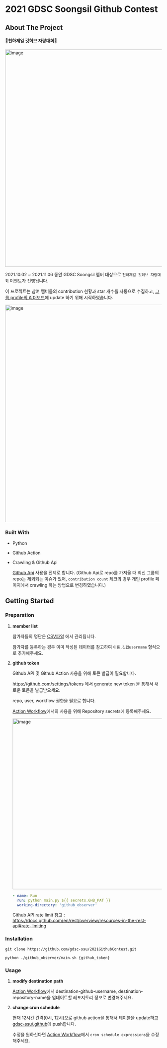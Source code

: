 
# 2021 GDSC Soongsil Github Contest

## About The Project

#### :crown:천하제일 깃허브 자랑대회:crown:

<img width="700" alt="image" src="https://user-images.githubusercontent.com/64878866/135946981-91e8c9e0-ab8c-4bc6-b595-6b3471a9ec4d.png">

2021.10.02 ~ 2021.11.06 동안 GDSC Soongsil 멤버 대상으로 `천하제일 깃허브 자랑대회` 이벤트가 진행됩니다.

이 프로젝트는 참여 멤버들의 contribution 현황과 star 개수를 자동으로 수집하고, [그룹 profile의 리더보드](https://github.com/gdsc-ssu/.github/tree/main/profile)에 update 하기 위해 시작하였습니다.

<img width="700" alt="image" src="https://user-images.githubusercontent.com/13645032/135944941-fd0f8504-f39f-4e13-83ef-56a9991b6fba.png">

### Built With

- Python

- Github Action

- Crawling & Github Api

   [Github Api](https://docs.github.com/en/rest) 사용을 전제로 합니다.
   (Github Api로 repo를 가져올 때 최신 그룹의 repo는 제외되는 이슈가 있어, `contribution count` 체크의 경우 개인 profile 페이지에서 crawling 하는 방법으로 변경하였습니다.)

## Getting Started

### Preparation

1. **member list**

   참가자들의 명단은 [CSV파일](./github_observer/resources/member_list.csv) 에서 관리됩니다.

   참가자를 등록하는 경우 이미 작성된 데이터를 참고하여 `이름,깃헙username` 형식으로 추가해주세요.

2. **github token**

   Github API 및 Github Action 사용을 위해 토큰 발급이 필요합니다.

   https://github.com/settings/tokens 에서 generate new token 을 통해서 새로운 토큰을 발급받으세요.

   repo, user, workflow 권한을 필요로 합니다.

   [Action Workflow](./github/workflows/updateGithubCommitAndStars.yml)에서의 사용을 위해 Repository secrets에 등록해주세요.

   <img width="550" alt="image" src="https://user-images.githubusercontent.com/64878866/135950383-11f3ed65-74f4-46f9-ad6c-1423e2ad5b08.png">

   ```yml
   - name: Run
     run: python main.py ${{ secrets.GHB_PAT }}
     working-directory: 'github_observer'
   ```
   
   Github API rate limit 참고 : https://docs.github.com/en/rest/overview/resources-in-the-rest-api#rate-limiting

### Installation

```
git clone https://github.com/gdsc-ssu/2021GithubContest.git

python ./github_observer/main.sh {github_token}
```

### Usage

1. **modify destination path**

   [Action Workflow](./github/workflows/updateGithubCommitAndStars.yml)에서 destination-github-username, destination-repository-name을 업데이트할 레포지토리 정보로 변경해주세요.

2. **change cron schedule**

   현재 12시간 간격(0시, 12시)으로 github action을 통해서 테이블을 update하고 [gdsc-ssu/.github](https://github.com/gdsc-ssu/.github)에 push합니다.
   
   수정을 원하신다면 [Action Workflow](./github/workflows/updateGithubCommitAndStars.yml)에서 `cron schedule expressions`을 수정해주세요.


